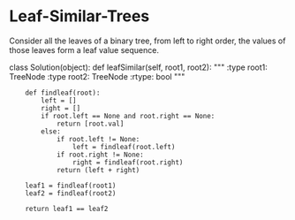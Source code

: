 # Leaf-Similar-Trees
Consider all the leaves of a binary tree, from left to right order, the values of those leaves form a leaf value sequence.

class Solution(object):
    def leafSimilar(self, root1, root2):
        """
        :type root1: TreeNode
        :type root2: TreeNode
        :rtype: bool
        """

        def findleaf(root):
            left = []
            right = []
            if root.left == None and root.right == None:
                return [root.val]
            else:
                if root.left != None:
                    left = findleaf(root.left)
                if root.right != None:
                    right = findleaf(root.right)
                return (left + right)

        leaf1 = findleaf(root1)
        leaf2 = findleaf(root2)

        return leaf1 == leaf2
